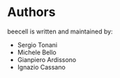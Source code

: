 # Authors

beecell is written and maintained by: 

* Sergio Tonani
* Michele Bello
* Gianpiero Ardissono
* Ignazio Cassano